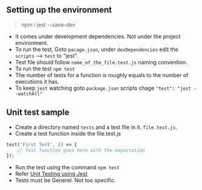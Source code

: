## Setting up the environment

> npm i jest --save-dev  
* It comes under development dependencies. Not under the project environment.
* To run the test, Goto `pacage.json`, under `devDependencies` edit the `scripts` --> `test` to "jest".
* Test file should follow `name_of_the_file.test.js` naming convention.
* To run the test `npm test`
* The number of tests for a function is roughly equals to the number of executions it has.
* To keep `jest` watching goto `package.json` scripts chage `"test": "jest --watchAll"`

## Unit test sample

* Create a directory named `tests` and a test file in it. `file.test.js`.
* Create a test function inside the file.test.js

```javascript
test('First Test', () => {
    // Test function goes here with the expectation
});
```

* Run the test using the command `npm test`
* Refer [Unit Testing using Jest](../jest.md)
* Tests must be Generel. Not too specific.